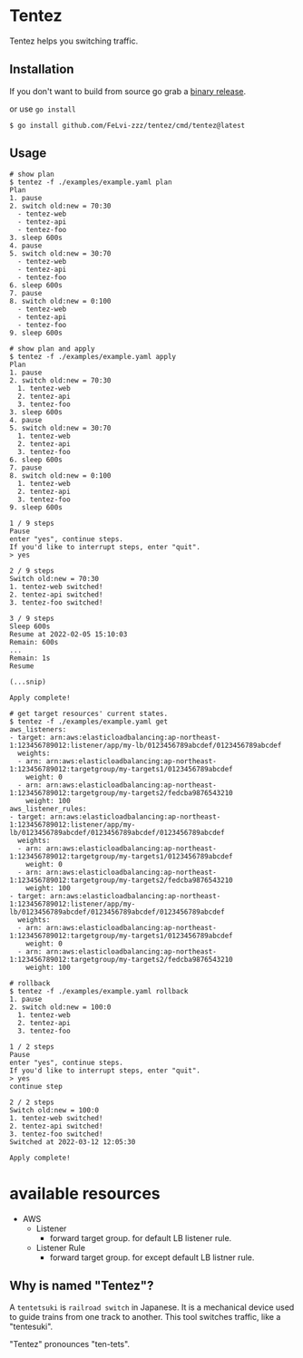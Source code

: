 # Tentez

Tentez helps you switching traffic.

## Installation
If you don't want to build from source go grab a [binary release](https://github.com/FeLvi-zzz/tentez/releases).

or use `go install`

```
$ go install github.com/FeLvi-zzz/tentez/cmd/tentez@latest
```

## Usage
```console
# show plan
$ tentez -f ./examples/example.yaml plan
Plan
1. pause
2. switch old:new = 70:30
  - tentez-web
  - tentez-api
  - tentez-foo
3. sleep 600s
4. pause
5. switch old:new = 30:70
  - tentez-web
  - tentez-api
  - tentez-foo
6. sleep 600s
7. pause
8. switch old:new = 0:100
  - tentez-web
  - tentez-api
  - tentez-foo
9. sleep 600s
```

```console
# show plan and apply
$ tentez -f ./examples/example.yaml apply
Plan
1. pause
2. switch old:new = 70:30
  1. tentez-web
  2. tentez-api
  3. tentez-foo
3. sleep 600s
4. pause
5. switch old:new = 30:70
  1. tentez-web
  2. tentez-api
  3. tentez-foo
6. sleep 600s
7. pause
8. switch old:new = 0:100
  1. tentez-web
  2. tentez-api
  3. tentez-foo
9. sleep 600s

1 / 9 steps
Pause
enter "yes", continue steps.
If you'd like to interrupt steps, enter "quit".
> yes

2 / 9 steps
Switch old:new = 70:30
1. tentez-web switched!
2. tentez-api switched!
3. tentez-foo switched!

3 / 9 steps
Sleep 600s
Resume at 2022-02-05 15:10:03
Remain: 600s
...
Remain: 1s
Resume

(...snip)

Apply complete!
```

```console
# get target resources' current states.
$ tentez -f ./examples/example.yaml get
aws_listeners:
- target: arn:aws:elasticloadbalancing:ap-northeast-1:123456789012:listener/app/my-lb/0123456789abcdef/0123456789abcdef
  weights:
  - arn: arn:aws:elasticloadbalancing:ap-northeast-1:123456789012:targetgroup/my-targets1/0123456789abcdef
    weight: 0
  - arn: arn:aws:elasticloadbalancing:ap-northeast-1:123456789012:targetgroup/my-targets2/fedcba9876543210
    weight: 100
aws_listener_rules:
- target: arn:aws:elasticloadbalancing:ap-northeast-1:123456789012:listener/app/my-lb/0123456789abcdef/0123456789abcdef/0123456789abcdef
  weights:
  - arn: arn:aws:elasticloadbalancing:ap-northeast-1:123456789012:targetgroup/my-targets1/0123456789abcdef
    weight: 0
  - arn: arn:aws:elasticloadbalancing:ap-northeast-1:123456789012:targetgroup/my-targets2/fedcba9876543210
    weight: 100
- target: arn:aws:elasticloadbalancing:ap-northeast-1:123456789012:listener/app/my-lb/0123456789abcdef/0123456789abcdef/0123456789abcdef
  weights:
  - arn: arn:aws:elasticloadbalancing:ap-northeast-1:123456789012:targetgroup/my-targets1/0123456789abcdef
    weight: 0
  - arn: arn:aws:elasticloadbalancing:ap-northeast-1:123456789012:targetgroup/my-targets2/fedcba9876543210
    weight: 100
```

```console
# rollback
$ tentez -f ./examples/example.yaml rollback
1. pause
2. switch old:new = 100:0
  1. tentez-web
  2. tentez-api
  3. tentez-foo

1 / 2 steps
Pause
enter "yes", continue steps.
If you'd like to interrupt steps, enter "quit".
> yes
continue step

2 / 2 steps
Switch old:new = 100:0
1. tentez-web switched!
2. tentez-api switched!
3. tentez-foo switched!
Switched at 2022-03-12 12:05:30

Apply complete!
```

# available resources
- AWS
  - Listener
    - forward target group. for default LB listener rule.
  - Listener Rule
    - forward target group. for except default LB listner rule.

## Why is named "Tentez"?
A `tentetsuki` is `railroad switch` in Japanese. It is a mechanical device used to guide trains from one track to another. This tool switches traffic, like a "tentesuki".

"Tentez" pronounces "ten-tets".
